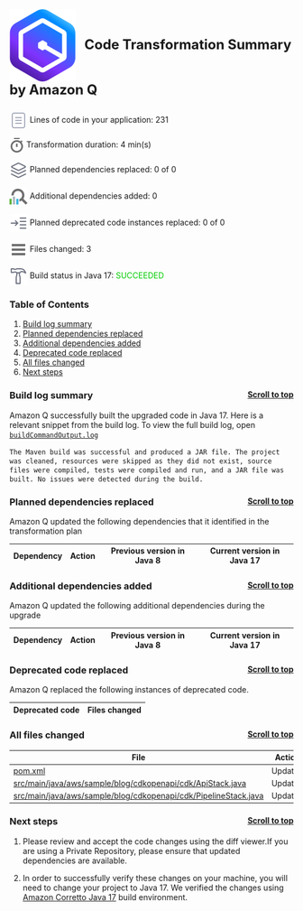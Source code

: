 <a id="top"></a>

<p style="font-size: 24px;"><img src="./qct-icons/transform-logo.svg" style="margin-right: 15px; vertical-align: middle;"></img><b>Code Transformation Summary by Amazon Q </b></p>
<p><img src="./qct-icons/transform-variables-dark.svg" style="margin-bottom: 1px; vertical-align: middle;"></img> Lines of code in your application: 231 <p>
<p><img src="./qct-icons/transform-clock-dark.svg" style="margin-bottom: 1px; vertical-align: middle;"></img> Transformation duration: 4 min(s) <p>
<p><img src="./qct-icons/transform-dependencies-dark.svg" style="margin-bottom: 1px; vertical-align: middle;"></img> Planned dependencies replaced: 0 of 0 <p>
<p><img src="./qct-icons/transform-dependencyAnalyzer-dark.svg" style="margin-bottom: 1px; vertical-align: middle;"></img> Additional dependencies added: 0 <p>
<p><img src="./qct-icons/transform-smartStepInto-dark.svg" style="margin-bottom: 1px; vertical-align: middle;"></img> Planned deprecated code instances replaced: 0 of 0 <p>
<p><img src="./qct-icons/transform-listFiles-dark.svg" style="margin-bottom: 1px; vertical-align: middle;"></img> Files changed: 3 <p>
<p><img src="./qct-icons/transform-build-dark.svg" style="margin-bottom: 1px; vertical-align: middle;"></img> Build status in Java 17: <span style="color: #00CC00">SUCCEEDED</span> <p>

### Table of Contents

1. <a href="#build-log-summary">Build log summary</a> 
1. <a href="#planned-dependencies-replaced">Planned dependencies replaced</a> 
1. <a href="#additional-dependencies-added">Additional dependencies added</a> 
1. <a href="#deprecated-code-replaced">Deprecated code replaced</a> 
1. <a href="#all-files-changed">All files changed</a> 
1. <a href="#next-steps">Next steps</a> 


### Build log summary <a style="float:right; font-size: 14px;" href="#top">Scroll to top</a><a id="build-log-summary"></a>

Amazon Q successfully built the upgraded code in Java 17. Here is a relevant snippet from the build log. To view the full build log, open [`buildCommandOutput.log`](./buildCommandOutput.log)

```
The Maven build was successful and produced a JAR file. The project was cleaned, resources were skipped as they did not exist, source files were compiled, tests were compiled and run, and a JAR file was built. No issues were detected during the build.
```


### Planned dependencies replaced <a style="float:right; font-size: 14px;" href="#top">Scroll to top</a><a id="planned-dependencies-replaced"></a>

Amazon Q updated the following dependencies that it identified in the transformation plan

| Dependency | Action | Previous version in Java 8 | Current version in Java 17 |
|--------------|--------|--------|--------|


### Additional dependencies added <a style="float:right; font-size: 14px;" href="#top">Scroll to top</a><a id="additional-dependencies-added"></a>

Amazon Q updated the following additional dependencies during the upgrade

| Dependency | Action | Previous version in Java 8 | Current version in Java 17 |
|--------------|--------|--------|--------|


### Deprecated code replaced <a style="float:right; font-size: 14px;" href="#top">Scroll to top</a><a id="deprecated-code-replaced"></a>

Amazon Q replaced the following instances of deprecated code.

| Deprecated code | Files changed |
|----------------|----------------|


### All files changed <a style="float:right; font-size: 14px;" href="#top">Scroll to top</a><a id="all-files-changed"></a>

| File | Action |
|----------------|--------|
| [pom.xml](../pom.xml) | Updated |
| [src/main/java/aws/sample/blog/cdkopenapi/cdk/ApiStack.java](../src/main/java/aws/sample/blog/cdkopenapi/cdk/ApiStack.java) | Updated |
| [src/main/java/aws/sample/blog/cdkopenapi/cdk/PipelineStack.java](../src/main/java/aws/sample/blog/cdkopenapi/cdk/PipelineStack.java) | Updated |

### Next steps <a style="float:right; font-size: 14px;" href="#top">Scroll to top</a><a id="next-steps"></a>

1. Please review and accept the code changes using the diff viewer.If you are using a Private Repository, please ensure that updated dependencies are available.

1. In order to successfully verify these changes on your machine, you will need to change your project to Java 17. We verified the changes using [Amazon Corretto Java 17](https://docs.aws.amazon.com/corretto/latest/corretto-17-ug/what-is-corretto-17.html
) build environment.